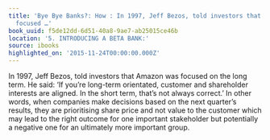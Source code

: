 ```yaml
---
title: 'Bye Bye Banks?: How : In 1997, Jeff Bezos, told investors that Amazon was
  focused …'
book_uuid: f5de12dd-6d51-40a8-9ae7-ab25015ce46b
location: '5. INTRODUCING A BETA BANK:'
source: ibooks
highlighted_on: '2015-11-24T00:00:00.000Z'
---
```


In 1997, Jeff Bezos, told investors that Amazon was focused on the long term. He said: ‘If you’re long-term orientated, customer and shareholder interests are aligned. In the short term, that’s not always correct.’ In other words, when companies make decisions based on the next quarter’s results, they are prioritising share price and not value to the customer which may lead to the right outcome for one important stakeholder but potentially a negative one for an ultimately more important group.